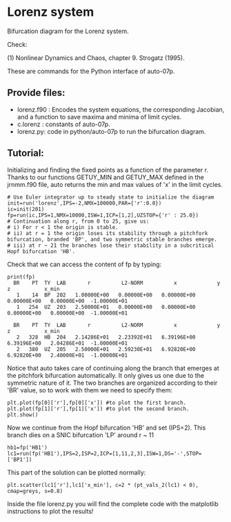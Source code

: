 # Lorenz system

Bifurcation diagram for the Lorenz system.

Check: 

(1) Nonlinear Dynamics and Chaos, chapter 9. Strogatz (1995).

These are commands for the Python interface of auto-07p.

## Provide files:
* lorenz.f90 :  Encodes the system equations, the corresponding Jacobian, and a function to save maxima and minima of limit cycles.
* c.lorenz : constants of auto-07p.
* lorenz.py: code in python/auto-07p to run the bifurcation diagram.

## Tutorial:

Initializing and finding the fixed points as a function of the parameter r. Thanks to our functions GETUY_MIN and GETUY_MAX defined in the jrnmm.f90 file, auto returns the min and max values of 'x' in the limit cycles.

```
# Use Euler integrator up to steady state to initialize the diagram
init=run('lorenz',IPS=-2,NMX=100000,PAR={'r':0.0})                 
ic=init(201)                                                
fp=run(ic,IPS=1,NMX=10000,ISW=1,ICP=[1,2],UZSTOP={'r' : 25.0})
# Continuation along r, from 0 to 25, give us: 
# i) For r < 1 the origin is stable.
# ii) at r = 1 the origin loses its stability through a pitchfork bifurcation, branded 'BP', and two symmetric stable branches emerge.
# iii) at r ~ 21 the branches lose their stability in a subcritical Hopf bifurcation 'HB'.                                            
```
Check that we can access the content of fp by typing:
```
print(fp)
  BR    PT  TY  LAB       r          L2-NORM          x             y             z           x_min     
   1    14  BP  202   1.00000E+00   0.00000E+00   0.00000E+00   0.00000E+00   0.00000E+00  -1.00000E+01
   1   254  UZ  203   2.50000E+01   0.00000E+00   0.00000E+00   0.00000E+00   0.00000E+00  -1.00000E+01

  BR    PT  TY  LAB       r          L2-NORM          x             y             z           x_min     
   2   328  HB  204   2.14286E+01   2.23392E+01   6.39196E+00   6.39196E+00   2.04286E+01  -1.00000E+01
   2   380  UZ  205   2.50000E+01   2.59230E+01   6.92820E+00   6.92820E+00   2.40000E+01  -1.00000E+01
```
Notice that auto takes care of continuing along the branch that emerges at the pitchfork bifurcation automatically.
It only gives us one due to the symmetric nature of it.
The two branches are organized according to their 'BR' value, so to work with them we need to specify them:
```
plt.plot(fp[0]['r'],fp[0]['x']) #to plot the first branch.
plt.plot(fp[1]['r'],fp[1]['x']) #to plot the second branch.
plt.show()
```

Now we continue from the Hopf bifurcation 'HB' and set (IPS=2). 
This branch dies on a SNIC bifurcation 'LP' around r ~ 11

```
hb1=fp('HB1')                                                                                   
lc1=run(fp('HB1'),IPS=2,ISP=2,ICP=[1,11,2,3],ISW=1,DS='-',STOP=['BP1'])
```
This part of the solution can be plotted normally:
```
plt.scatter(lc1['r'],lc1['x_min'], c=2 * (pt_vals_2(lc1) < 0), cmap=greys, s=0.8)
```
Inside the file lorenz.py you will find the complete code with the matplotlib instructions to plot the results!
